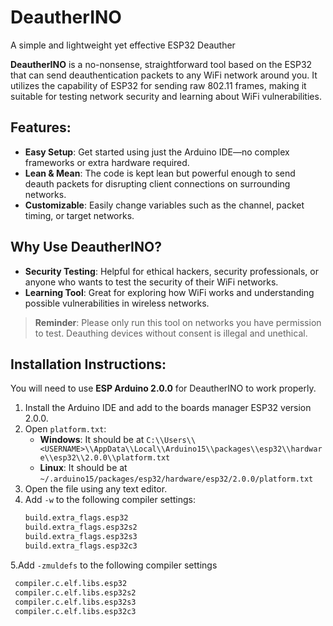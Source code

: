 # DeautherINO

A simple and lightweight yet effective ESP32 Deauther

**DeautherINO** is a no-nonsense, straightforward tool based on the ESP32 that can send deauthentication packets to any WiFi network around you. It utilizes the capability of ESP32 for sending raw 802.11 frames, making it suitable for testing network security and learning about WiFi vulnerabilities.

## Features:

- **Easy Setup**: Get started using just the Arduino IDE—no complex frameworks or extra hardware required.
- **Lean & Mean**: The code is kept lean but powerful enough to send deauth packets for disrupting client connections on surrounding networks.
- **Customizable**: Easily change variables such as the channel, packet timing, or target networks.

## Why Use DeautherINO?

- **Security Testing**: Helpful for ethical hackers, security professionals, or anyone who wants to test the security of their WiFi networks.
- **Learning Tool**: Great for exploring how WiFi works and understanding possible vulnerabilities in wireless networks.

> **Reminder**: Please only run this tool on networks you have permission to test. Deauthing devices without consent is illegal and unethical.

## Installation Instructions:

You will need to use **ESP Arduino 2.0.0** for DeautherINO to work properly.

1. Install the Arduino IDE and add to the boards manager ESP32 version 2.0.0.
2. Open `platform.txt`:
   - **Windows**: It should be at `C:\\Users\\<USERNAME>\\AppData\\Local\\Arduino15\\packages\\esp32\\hardware\\esp32\\2.0.0\\platform.txt`
   - **Linux**: It should be at `~/.arduino15/packages/esp32/hardware/esp32/2.0.0/platform.txt`
3. Open the file using any text editor.
4. Add `-w` to the following compiler settings:
   ```txt
   build.extra_flags.esp32
   build.extra_flags.esp32s2
   build.extra_flags.esp32s3
   build.extra_flags.esp32c3
5.Add `-zmuldefs` to the following compiler settings
   ```txt
    compiler.c.elf.libs.esp32
    compiler.c.elf.libs.esp32s2
    compiler.c.elf.libs.esp32s3
    compiler.c.elf.libs.esp32c3
